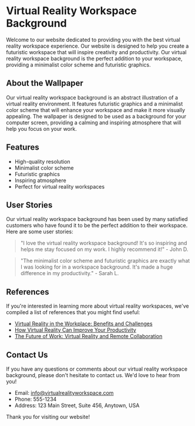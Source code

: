 <!--font:Poppins-->

# Virtual Reality Workspace Background

Welcome to our website dedicated to providing you with the best virtual reality workspace experience. Our website is designed to help you create a futuristic workspace that will inspire creativity and productivity. Our virtual reality workspace background is the perfect addition to your workspace, providing a minimalist color scheme and futuristic graphics.

## About the Wallpaper

Our virtual reality workspace background is an abstract illustration of a virtual reality environment. It features futuristic graphics and a minimalist color scheme that will enhance your workspace and make it more visually appealing. The wallpaper is designed to be used as a background for your computer screen, providing a calming and inspiring atmosphere that will help you focus on your work.

## Features

- High-quality resolution
- Minimalist color scheme
- Futuristic graphics
- Inspiring atmosphere
- Perfect for virtual reality workspaces

## User Stories

Our virtual reality workspace background has been used by many satisfied customers who have found it to be the perfect addition to their workspace. Here are some user stories:

> "I love the virtual reality workspace background! It's so inspiring and helps me stay focused on my work. I highly recommend it!" - John D.

> "The minimalist color scheme and futuristic graphics are exactly what I was looking for in a workspace background. It's made a huge difference in my productivity." - Sarah L.

## References

If you're interested in learning more about virtual reality workspaces, we've compiled a list of references that you might find useful:

- [Virtual Reality in the Workplace: Benefits and Challenges](#)
- [How Virtual Reality Can Improve Your Productivity](#)
- [The Future of Work: Virtual Reality and Remote Collaboration](#)

## Contact Us

If you have any questions or comments about our virtual reality workspace background, please don't hesitate to contact us. We'd love to hear from you!

- Email: info@virtualrealityworkspace.com
- Phone: 555-1234
- Address: 123 Main Street, Suite 456, Anytown, USA

Thank you for visiting our website!

<!--

Write me content for website with wallpaper which alt text is:

"An abstract illustration of a virtual reality environment, with futuristic graphics and a minimalist color scheme."

The name/title of the page should not be 1:1 copy of the alt text but rather a real content of the website which is using this wallpaper.

- Use markdown format 
- Start with heading
- Heading should be short and concise
- The content should look like a real website 
- The website should not be about the wallpaper, wallpaper is just a related background
- Heading should be contain work "wallpaper" or "background"
- Include real sections like references, contact, user stories, etc. use things relevant to the page purpose.
- Feel free to use structure like headings, bullets, numbering, blockquotes, paragraphs, horizontal lines, etc.
- You can use formatting like bold or _italic_
- You can include UTF-8 emojis
- Links should be only #hash anchors (and you can refer to the document itself)
- Do not include images


---


# Virtual Reality Workspace Background

Welcome to our website dedicated to providing you with the best virtual reality workspace experience. Our website is designed to help you create a futuristic workspace that will inspire creativity and productivity. Our virtual reality workspace background is the perfect addition to your workspace, providing a minimalist color scheme and futuristic graphics.

## About the Wallpaper

Our virtual reality workspace background is an abstract illustration of a virtual reality environment. It features futuristic graphics and a minimalist color scheme that will enhance your workspace and make it more visually appealing. The wallpaper is designed to be used as a background for your computer screen, providing a calming and inspiring atmosphere that will help you focus on your work.

## Features

- High-quality resolution
- Minimalist color scheme
- Futuristic graphics
- Inspiring atmosphere
- Perfect for virtual reality workspaces

## User Stories

Our virtual reality workspace background has been used by many satisfied customers who have found it to be the perfect addition to their workspace. Here are some user stories:

> "I love the virtual reality workspace background! It's so inspiring and helps me stay focused on my work. I highly recommend it!" - John D.

> "The minimalist color scheme and futuristic graphics are exactly what I was looking for in a workspace background. It's made a huge difference in my productivity." - Sarah L.

## References

If you're interested in learning more about virtual reality workspaces, we've compiled a list of references that you might find useful:

- [Virtual Reality in the Workplace: Benefits and Challenges](#)
- [How Virtual Reality Can Improve Your Productivity](#)
- [The Future of Work: Virtual Reality and Remote Collaboration](#)

## Contact Us

If you have any questions or comments about our virtual reality workspace background, please don't hesitate to contact us. We'd love to hear from you!

- Email: info@virtualrealityworkspace.com
- Phone: 555-1234
- Address: 123 Main Street, Suite 456, Anytown, USA

Thank you for visiting our website!


---


Write me a Google font which is best fitting for the website.

Pick from the list:
- Cabin
- Montserrat
- Lobster
- Orbitron
- Poppins
- Open Sans
- Inter
- Raleway
- Cormorant Garamond
- Exo 2
- Cinzel
- Barlow Condensed
- Roboto
- Dancing Script
- Playfair Display
- IBM Plex Sans
- Futura
- Cinzel Decorative
- Alegreya
- Creepster
- Great Vibes
- Lato


Write just the font name nothing else.


---


Poppins

-->
